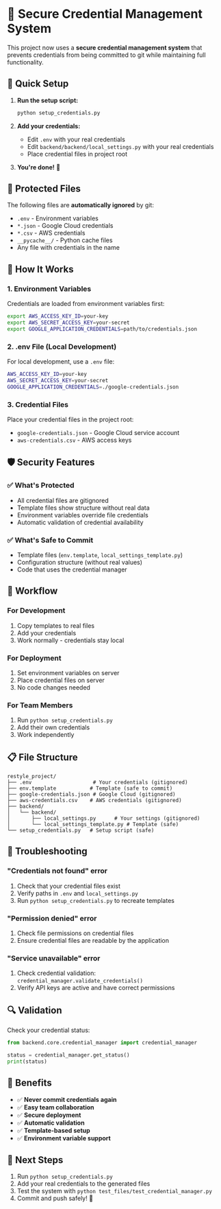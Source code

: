 # 🔐 Secure Credential Management System

This project now uses a **secure credential management system** that prevents credentials from being committed to git while maintaining full functionality.

## 🚀 Quick Setup

1. **Run the setup script:**
   ```bash
   python setup_credentials.py
   ```

2. **Add your credentials:**
   - Edit `.env` with your real credentials
   - Edit `backend/backend/local_settings.py` with your real credentials
   - Place credential files in project root

3. **You're done!** 🎉

## 📁 Protected Files

The following files are **automatically ignored** by git:
- `.env` - Environment variables
- `*.json` - Google Cloud credentials
- `*.csv` - AWS credentials  
- `__pycache__/` - Python cache files
- Any file with credentials in the name

## 🔧 How It Works

### 1. Environment Variables
Credentials are loaded from environment variables first:
```bash
export AWS_ACCESS_KEY_ID=your-key
export AWS_SECRET_ACCESS_KEY=your-secret
export GOOGLE_APPLICATION_CREDENTIALS=path/to/credentials.json
```

### 2. .env File (Local Development)
For local development, use a `.env` file:
```bash
AWS_ACCESS_KEY_ID=your-key
AWS_SECRET_ACCESS_KEY=your-secret
GOOGLE_APPLICATION_CREDENTIALS=./google-credentials.json
```

### 3. Credential Files
Place your credential files in the project root:
- `google-credentials.json` - Google Cloud service account
- `aws-credentials.csv` - AWS access keys

## 🛡️ Security Features

### ✅ What's Protected
- All credential files are gitignored
- Template files show structure without real data
- Environment variables override file credentials
- Automatic validation of credential availability

### ✅ What's Safe to Commit
- Template files (`env.template`, `local_settings_template.py`)
- Configuration structure (without real values)
- Code that uses the credential manager

## 🔄 Workflow

### For Development
1. Copy templates to real files
2. Add your credentials
3. Work normally - credentials stay local

### For Deployment
1. Set environment variables on server
2. Place credential files on server
3. No code changes needed

### For Team Members
1. Run `python setup_credentials.py`
2. Add their own credentials
3. Work independently

## 📋 File Structure

```
restyle_project/
├── .env                    # Your credentials (gitignored)
├── env.template           # Template (safe to commit)
├── google-credentials.json # Google Cloud (gitignored)
├── aws-credentials.csv    # AWS credentials (gitignored)
├── backend/
│   └── backend/
│       ├── local_settings.py      # Your settings (gitignored)
│       └── local_settings_template.py # Template (safe)
└── setup_credentials.py   # Setup script (safe)
```

## 🚨 Troubleshooting

### "Credentials not found" error
1. Check that your credential files exist
2. Verify paths in `.env` and `local_settings.py`
3. Run `python setup_credentials.py` to recreate templates

### "Permission denied" error
1. Check file permissions on credential files
2. Ensure credential files are readable by the application

### "Service unavailable" error
1. Check credential validation: `credential_manager.validate_credentials()`
2. Verify API keys are active and have correct permissions

## 🔍 Validation

Check your credential status:
```python
from backend.core.credential_manager import credential_manager

status = credential_manager.get_status()
print(status)
```

## 🎯 Benefits

- ✅ **Never commit credentials again**
- ✅ **Easy team collaboration**
- ✅ **Secure deployment**
- ✅ **Automatic validation**
- ✅ **Template-based setup**
- ✅ **Environment variable support**

## 🚀 Next Steps

1. Run `python setup_credentials.py`
2. Add your real credentials to the generated files
3. Test the system with `python test_files/test_credential_manager.py`
4. Commit and push safely! 🎉 